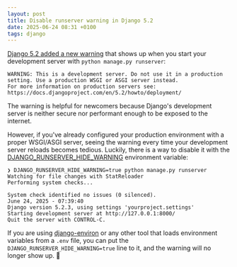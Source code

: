 ```yaml
---
layout: post
title: Disable runserver warning in Django 5.2
date: 2025-06-24 08:31 +0100
tags: django
---
```


[Django 5.2 added a new warning](https://docs.djangoproject.com/en/5.2/releases/5.2/#management-commands) that shows up when you start your development server with `python manage.py runserver`:

```
WARNING: This is a development server. Do not use it in a production setting. Use a production WSGI or ASGI server instead.
For more information on production servers see: https://docs.djangoproject.com/en/5.2/howto/deployment/
```

The warning is helpful for newcomers because Django's development server is neither secure nor performant enough to be exposed to the internet.

However, if you've already configured your production environment with a proper WSGI/ASGI server, seeing the warning every time your development server reloads becomes tedious. Luckily, there is a way to disable it with the [DJANGO_RUNSERVER_HIDE_WARNING](https://docs.djangoproject.com/en/5.2/ref/django-admin/#envvar-DJANGO_RUNSERVER_HIDE_WARNING) environment variable:


```
❯ DJANGO_RUNSERVER_HIDE_WARNING=true python manage.py runserver
Watching for file changes with StatReloader
Performing system checks...

System check identified no issues (0 silenced).
June 24, 2025 - 07:39:40
Django version 5.2.3, using settings 'yourproject.settings'
Starting development server at http://127.0.0.1:8000/
Quit the server with CONTROL-C.
```

If you are using [django-environ](https://django-environ.readthedocs.io/en/latest/) or any other tool that loads environment variables from a `.env` file, you can put the `DJANGO_RUNSERVER_HIDE_WARNING=true` line to it, and the warning will no longer show up. 🎉


